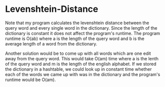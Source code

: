 # Levenshtein-Distance
Note that my program calculates the levenshtein distance between the query word and every single word in the dictionary. Since the length of the dictionary is constant it does not affect the program's runtime. The program runtime is O(ab) where a is the length of the query word and b is the average length of a word from the dictionary. 

Another solution would be to come up with all words which are one edit away from the query word. This would take O(am) time where a is the lenth of the query word and m is the length of the english alphabet. If we stored the dictionary in a hashtable, we could look up in constant time whether each of the words we came up with was in the dictionary and the program's runtime would be O(am).
